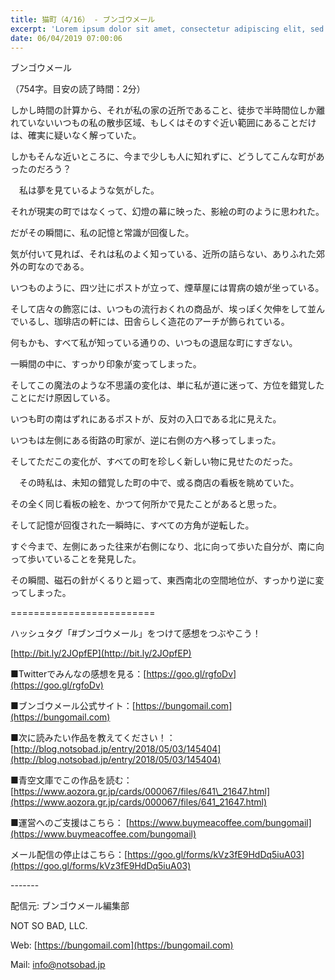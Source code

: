 ```yaml
---
title: 猫町（4/16） - ブンゴウメール
excerpt: 'Lorem ipsum dolor sit amet, consectetur adipiscing elit, sed do eiusmod tempor incididunt ut labore et dolore magna aliqua. Praesent elementum facilisis leo vel fringilla est ullamcorper eget. At imperdiet dui accumsan sit amet nulla facilisi morbi tempus.'
date: 06/04/2019 07:00:06
---
```


ブンゴウメール

（754字。目安の読了時間：2分）

しかし時間の計算から、それが私の家の近所であること、徒歩で半時間位しか離れていないいつもの私の散歩区域、もしくはそのすぐ近い範囲にあることだけは、確実に疑いなく解っていた。

しかもそんな近いところに、今まで少しも人に知れずに、どうしてこんな町があったのだろう？

　私は夢を見ているような気がした。

それが現実の町ではなくって、幻燈の幕に映った、影絵の町のように思われた。

だがその瞬間に、私の記憶と常識が回復した。

気が付いて見れば、それは私のよく知っている、近所の詰らない、ありふれた郊外の町なのである。

いつものように、四ツ辻にポストが立って、煙草屋には胃病の娘が坐っている。

そして店々の飾窓には、いつもの流行おくれの商品が、埃っぽく欠伸をして並んでいるし、珈琲店の軒には、田舎らしく造花のアーチが飾られている。

何もかも、すべて私が知っている通りの、いつもの退屈な町にすぎない。

一瞬間の中に、すっかり印象が変ってしまった。

そしてこの魔法のような不思議の変化は、単に私が道に迷って、方位を錯覚したことにだけ原因している。

いつも町の南はずれにあるポストが、反対の入口である北に見えた。

いつもは左側にある街路の町家が、逆に右側の方へ移ってしまった。

そしてただこの変化が、すべての町を珍しく新しい物に見せたのだった。

　その時私は、未知の錯覚した町の中で、或る商店の看板を眺めていた。

その全く同じ看板の絵を、かつて何所かで見たことがあると思った。

そして記憶が回復された一瞬時に、すべての方角が逆転した。

すぐ今まで、左側にあった往来が右側になり、北に向って歩いた自分が、南に向って歩いていることを発見した。

その瞬間、磁石の針がくるりと廻って、東西南北の空間地位が、すっかり逆に変ってしまった。

\=========================

ハッシュタグ「#ブンゴウメール」をつけて感想をつぶやこう！　

[http://bit.ly/2JOpfEP](http://bit.ly/2JOpfEP)

■Twitterでみんなの感想を見る：[https://goo.gl/rgfoDv](https://goo.gl/rgfoDv)

■ブンゴウメール公式サイト：[https://bungomail.com](https://bungomail.com)

■次に読みたい作品を教えてください！：[http://blog.notsobad.jp/entry/2018/05/03/145404](http://blog.notsobad.jp/entry/2018/05/03/145404)

■青空文庫でこの作品を読む：[https://www.aozora.gr.jp/cards/000067/files/641\_21647.html](https://www.aozora.gr.jp/cards/000067/files/641_21647.html)

■運営へのご支援はこちら： [https://www.buymeacoffee.com/bungomail](https://www.buymeacoffee.com/bungomail)

メール配信の停止はこちら：[https://goo.gl/forms/kVz3fE9HdDq5iuA03](https://goo.gl/forms/kVz3fE9HdDq5iuA03)

\-------

配信元: ブンゴウメール編集部

NOT SO BAD, LLC.

Web: [https://bungomail.com](https://bungomail.com)

Mail: info@notsobad.jp